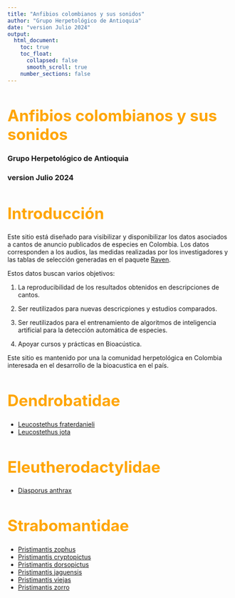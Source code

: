 ```yaml
---
title: "Anfibios colombianos y sus sonidos"
author: "Grupo Herpetológico de Antioquia"
date: "version Julio 2024"
output:
  html_document: 
    toc: true
    toc_float:
      collapsed: false
      smooth_scroll: true
    number_sections: false
---
```


<style>
h1 {
  color: orange;
  font-size: 2.5em;
  font-weight: bold;
}
h2 {
  color: darkgreen;
}
.title {
  font-size: 3em;
  color: orange;
  font-weight: bold;
}
.author {
  font-size: 1.5em;
  color: black;
}
.date {
  font-size: 1.2em;
  color: gray;
}
 /* Ocultar el nombre del repositorio */
h1.navbar-brand {
  display: none;
}
</style>

# Anfibios colombianos y sus sonidos
### Grupo Herpetológico de Antioquia
### version Julio 2024

# Introducción

Este sitio está diseñado para visibilizar y disponibilizar los datos asociados a cantos de anuncio publicados de especies en Colombia. Los datos corresponden a los audios, las medidas realizadas por los investigadores y las tablas de selección generadas en el paquete [Raven](https://store.birds.cornell.edu/collections/raven-sound-software).

Estos datos buscan varios objetivos:

1.  La reproducibilidad de los resultados obtenidos en descripciones de cantos.

2.  Ser reutilizados para nuevas descricpiones y estudios comparados.

3.  Ser reutilizados para el entrenamiento de algoritmos de inteligencia artificial para la detección automática de especies.

4.  Apoyar cursos y prácticas en Bioacústica.

Este sitio es mantenido por una la comunidad herpetológica en Colombia interesada en el desarrollo de la bioacustica en el país.

# Dendrobatidae

- [Leucostethus fraterdanieli](leucostethus_fraterdanieli.md)
- [Leucostethus jota](Leucostethus_jota.md)

# Eleutherodactylidae

- [Diasporus anthrax](Diasporus_anthrax.md)

# Strabomantidae

- [Pristimantis zophus](Pristimantis_zophus.md)
- [Pristimantis cryptopictus](Pristimantis_cryptopictus.md)
- [Pristimantis dorsopictus](Pristimantis_dorsopictus.md)
- [Pristimantis jaguensis](Pristimantis_jaguensis.md)
- [Pristimantis viejas](Pristimantis_viejas.md)
- [Pristimantis zorro](Pristimantis_zorro.md)
